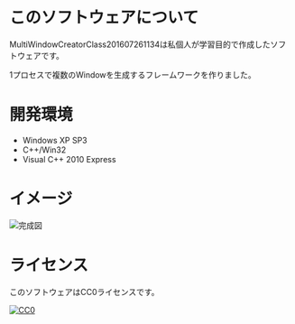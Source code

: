 ﻿# このソフトウェアについて #

MultiWindowCreatorClass201607261134は私個人が学習目的で作成したソフトウェアです。

1プロセスで複数のWindowを生成するフレームワークを作りました。

# 開発環境 #

* Windows XP SP3
* C++/Win32
* Visual C++ 2010 Express

# イメージ #

![完成図](https://cdn-ak.f.st-hatena.com/images/fotolife/y/ytyaru/20160726/20160726204826.png)

# ライセンス #

このソフトウェアはCC0ライセンスです。

[![CC0](http://i.creativecommons.org/p/zero/1.0/88x31.png "CC0")](http://creativecommons.org/publicdomain/zero/1.0/deed.ja)
